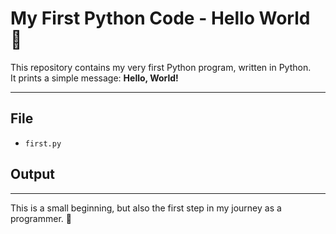 # My First Python Code - Hello World 👋

This repository contains my very first Python program, written in Python.  
It prints a simple message: **Hello, World!**

---

## File
- `first.py`

## Output

---

This is a small beginning, but also the first step in my journey as a programmer. 🚀

